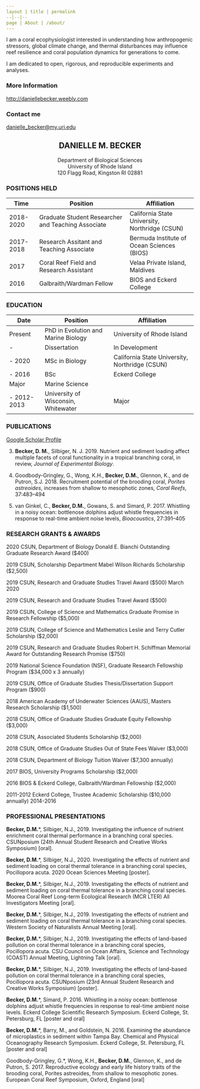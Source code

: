 ---layout | title | permalink--|--|--page | About | /about/---I am a coral ecophysiologist interested in understanding how anthropogenic stressors, global climate change, and thermal disturbances may influence reef resilience and coral population dynamics for generations to come.I am dedicated to open, rigorous, and reproducible experiments and analyses.### More Informationhttp://daniellebecker.weebly.com### Contact me[danielle_becker@my.uri.edu](mailto:hputnam@uri.edu)## <center>DANIELLE M. BECKER</center><center>Department of Biological Sciences</center><center>University of Rhode Island</center><center>120 Flagg Road, Kingston RI 02881</center>### **POSITIONS HELD**Time|Position| Affiliation--|--|--2018-2020    | Graduate Student Researcher and Teaching Associate | California State University, Northridge (CSUN)2017-2018    | Research Assitant and Teaching Associate | Bermuda Institute of Ocean Sciences (BIOS)2017      | Coral Reef Field and Research Assistant | Velaa Private Island, Maldives2016      | Galbraith/Wardman Fellow | BIOS and Eckerd College### **EDUCATION**Date|Position| Affiliation --|--|--Present |    PhD in Evolution and Marine Biology | University of Rhode Island- |Dissertation| In Development- 2020 |    MSc in Biology | California State University, Northridge (CSUN) |Thesis| The influence of nutrient and sediment loading on multiple facets of coral functionality in branching coral species- 2016|  BSc | Eckerd College| Major | Marine Science- 2012-2013| University of Wisconsin, Whitewater | Major | Marine Biology### **PUBLICATIONS**[Google Scholar Profile](https://scholar.google.com/citations?user=b1FueckAAAAJ&hl=en)3. **Becker, D. M.**, Silbiger, N. J. 2019. Nutrient and sediment loading affect multiple facets of coral functionality in a tropical branching coral, in review, *Journal of Experimental Biology*.2. Goodbody-Gringley, G., Wong, K.H., **Becker, D.M.**, Glennon, K., and de Putron, S.J. 2018. Recruitment potential of the brooding coral, *Porites astreoides*, increases from shallow to mesophotic zones, *Coral Reefs*, 37:483–4941. van Ginkel, C., **Becker, D.M.**, Gowans, S. and Simard, P. 2017. Whistling in a noisy ocean: bottlenose dolphins adjust whistle frequencies in response to real-time ambient noise levels, *Bioacoustics*, 27:391–405	   ### **RESEARCH GRANTS & AWARDS**2020        CSUN, Department of Biology Donald E. Bianchi Outstanding Graduate Research Award ($400)2019        CSUN, Scholarship Department Mabel Wilson Richards Scholarship ($2,500)2019        CSUN, Research and Graduate Studies Travel Award ($500) March 20202019        CSUN, Research and Graduate Studies Travel Award ($500)2019        CSUN, College of Science and Mathematics Graduate Promise in Research Fellowship ($5,000)2019        CSUN, College of Science and Mathematics Leslie and Terry Cutler Scholarship ($2,000)2019        CSUN, Research and Graduate Studies Robert H. Schiffman Memorial Award for Outstanding Research                Promise ($750)2019        National Science Foundation (NSF), Graduate Research Fellowship Program ($34,000 x 3 annually)2019        CSUN, Office of Graduate Studies Thesis/Dissertation Support Program ($900)2018        American Academy of Underwater Sciences (AAUS), Masters Research Scholarship ($1,500)2018        CSUN, Office of Graduate Studies Graduate Equity Fellowship ($3,000)2018        CSUN, Associated Students Scholarship ($2,000)2018        CSUN, Office of Graduate Studies Out of State Fees Waiver ($3,000)2018        CSUN, Department of Biology Tuition Waiver ($7,300 annually)2017        BIOS, University Programs Scholarship ($2,000)2016        BIOS & Eckerd College, Galbraith/Wardman Fellowship ($2,000)2011-2012       Eckerd College, Trustee Academic Scholarship ($10,000 annually)2014-2016 ### **PROFESSIONAL PRESENTATIONS****Becker, D.M.***, Silbiger, N.J., 2019. Investigating the influence of nutrient enrichment coral thermal performance in a        branching coral species. CSUNposium (24th Annual Student Research and Creative Works Symposium) [oral].        **Becker, D.M.***, Silbiger, N.J., 2020. Investigating the effects of nutrient and sediment loading on coral thermal        tolerance in a branching coral species, Pocillopora acuta. 2020 Ocean Sciences Meeting [poster].**Becker, D.M.***, Silbiger, N.J., 2019. Investigating the effects of nutrient and sediment loading on coral thermal        tolerance in a branching coral species. Moorea Coral Reef Long-term Ecological Research (MCR LTER) All        Investigators Meeting [oral].**Becker, D.M.***, Silbiger, N.J., 2019. Investigating the effects of nutrient and sediment loading on coral thermal        tolerance in a branching coral species. Western Society of Naturalists Annual Meeting [oral].**Becker, D.M.***, Silbiger, N.J., 2019. Investigating the effects of land-based pollution on coral thermal tolerance in a        branching coral species, Pocillopora acuta. CSU Council on Ocean Affairs, Science and Technology (COAST)        Annual Meeting, Lightning Talk [oral].**Becker, D.M.***, Silbiger, N.J., 2019. Investigating the effects of land-based pollution on coral thermal tolerance in a        branching coral species, Pocillopora acuta. CSUNposium (23rd Annual Student Research and Creative Works        Symposium) [poster].**Becker, D.M.***, Simard, P. 2016. Whistling in a noisy ocean: bottlenose dolphins adjust whistle frequencies in        response to real-time ambient noise levels. Eckerd College Scientific Research Symposium. Eckerd College, St.        Petersburg, FL [poster and oral]**Becker, D.M.***, Barry, M., and Goldstein, N. 2016. Examining the abundance of microplastics in sediment within        Tampa Bay. Chemical and Physical Oceanography Research Symposium. Eckerd College, St. Petersburg, FL        [poster and oral]Goodbody-Gringley, G.*, Wong, K.H., **Becker, D.M.**, Glennon, K., and de Putron, S. 2017. Reproductive ecology        and early life history traits of the brooding coral, Porites astreoides, from shallow to mesophotic zones. European        Coral Reef Symposium, Oxford, England [oral]